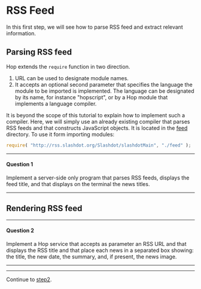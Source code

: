 RSS Feed
========

In this first step, we will see how to parse RSS feed and extract
relevant information.

Parsing RSS feed
----------------

Hop extends the `require` function in two direction.

  1. URL can be used to designate module names.
  2. It accepts an optional second parameter that specifies the language
 the module to be imported is implemented. The language can be designated by
 its name, for instance "hopscript", or by a Hop module that implements a
 language compiler.

It is beyond the scope of this tutorial to explain how to implement
such a compiler.  Here, we will simply use an already existing
compiler that parses RSS feeds and that constructs JavaScript
objects. It is located in the
[feed](https://github.com/manuel-serrano/hop-tutorials/tree/master/rss/feed)
directory. To use it form importing modules:

```javascript
require( "http://rss.slashdot.org/Slashdot/slashdotMain", "./feed" );
```

*****************************************************************************
#### Question 1 ####

Implement a server-side only program that parses RSS feeds, displays
the feed title, and that displays on the terminal the news titles.

*****************************************************************************

Rendering RSS feed
------------------

*****************************************************************************
#### Question 2 ####

Implement a Hop service that accepts as parameter an RSS URL and that
displays the RSS title and that place each news in a separated box
showing: the title, the new date, the summary, and, if present, the
news image.

*****************************************************************************

**************************************************************************
Continue to [step2](https://github.com/manuel-serrano/hop-tutorials/tree/master/rss/step2/).

